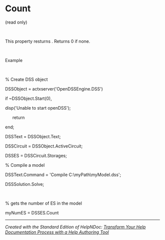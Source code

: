 # Count

(read only)

&nbsp;

This property resturns . Returns 0 if none.

&nbsp;

Example

&nbsp;

% Create DSS object

DSSObject = actxserver('OpenDSSEngine.DSS')

if ~DSSObject.Start(0),

disp('Unable to start openDSS');

&nbsp; &nbsp; &nbsp; return

end;

DSSText = DSSObject.Text;

DSSCircuit = DSSObject.ActiveCircuit;

DSSES = DSSCircuit.Storages;

% Compile a model &nbsp; &nbsp; &nbsp; &nbsp;

DSSText.Command = 'Compile C:\\myPath\\myModel.dss';

DSSSolution.Solve;

&nbsp;

% gets the number of ES in the model

myNumES = DSSES.Count

***
_Created with the Standard Edition of HelpNDoc: [Transform Your Help Documentation Process with a Help Authoring Tool](<https://www.helpndoc.com>)_
